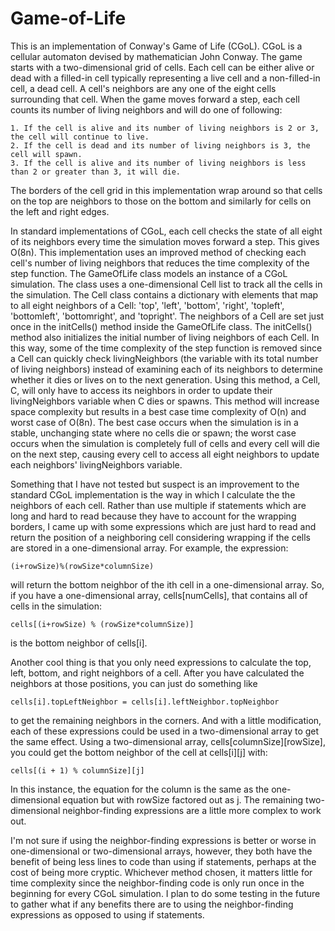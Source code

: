# Game-of-Life
This is an implementation of Conway's Game of Life (CGoL). CGoL is a cellular automaton devised by mathematician 
John Conway. The game starts with a two-dimensional grid of cells. Each cell can be either alive or dead with 
a filled-in cell typically representing a live cell and a non-filled-in cell, a dead cell. A cell's neighbors are any one 
of the eight cells surrounding that cell. When the game moves forward a step, each cell counts its number of living 
neighbors and will do one of following:

	1. If the cell is alive and its number of living neighbors is 2 or 3, the cell will continue to live.
	2. If the cell is dead and its number of living neighbors is 3, the cell will spawn.
	3. If the cell is alive and its number of living neighbors is less than 2 or greater than 3, it will die.

The borders of the cell grid in this implementation wrap around so that cells on the top are neighbors to those on the 
bottom and similarly for cells on the left and right edges.


In standard implementations of CGoL, each cell checks the state of all eight of its neighbors every time the simulation 
moves forward a step. This gives O(8n). This implementation uses an improved method of checking each cell's number of living 
neighbors that reduces the time complexity of the step function. The GameOfLife class models an instance of a CGoL simulation. 
The class uses a one-dimensional Cell list to track all the cells in the simulation. The Cell class contains a dictionary 
with elements that map to all eight neighbors of a Cell: 'top', 'left', 'bottom', 'right', 'topleft', 'bottomleft', 
'bottomright', and 'topright'. The neighbors of a Cell are set just once in the initCells() method inside the GameOfLife 
class. The initCells() method also initializes the initial number of living neighbors of each Cell. In this way, some of 
the time complexity of the step function is removed since a Cell can quickly check livingNeighbors (the variable with its 
total number of living neighbors) instead of examining each of its neighbors to determine whether it dies or lives on 
to the next generation. Using this method, a Cell, C, will only have to access its neighbors in order to update their 
livingNeighbors variable when C dies or spawns. This method will increase space complexity but results in a best 
case time complexity of O(n) and worst case of O(8n). The best case occurs when the simulation is in a stable, unchanging 
state where no cells die or spawn; the worst case occurs when the simulation is completely full of cells and every cell 
will die on the next step, causing every cell to access all eight neighbors to update each neighbors' livingNeighbors 
variable.


Something that I have not tested but suspect is an improvement to the standard CGoL implementation is the way in 
which I calculate the the neighbors of each cell. Rather than use multiple if statements which are long and hard to read 
because they have to account for the wrapping borders, I came up with some expressions which are just hard to read and 
return the position of a neighboring cell considering wrapping if the cells are stored in a one-dimensional array. 
For example, the expression: 

	(i+rowSize)%(rowSize*columnSize) 

will return the bottom neighbor of the ith cell in a one-dimensional array. So, if you have a one-dimensional array, 
cells[numCells], that contains all of cells in the simulation:
		
	cells[(i+rowSize) % (rowSize*columnSize)]

is the bottom neighbor of cells[i].


Another cool thing is that you only need expressions to calculate the top, left, bottom, and right neighbors of a 
cell. After you have calculated the neighbors at those positions, you can just do something like 

	cells[i].topLeftNeighbor = cells[i].leftNeighbor.topNeighbor

to get the remaining neighbors in the corners. And with a little modification, each of these expressions could be used in 
a two-dimensional array to get the same effect. Using a two-dimensional array, cells[columnSize][rowSize], you could get the
bottom neighbor of the cell at cells[i][j] with:

	cells[(i + 1) % columnSize][j]

In this instance, the equation for the column is the same as the one-dimensional equation but with rowSize factored out as j. 
The remaining two-dimensional neighbor-finding expressions are a little more complex to work out.


I'm not sure if using the neighbor-finding expressions is better or worse in one-dimensional or two-dimensional arrays, 
however, they both have the benefit of being less lines to code than using if statements, perhaps at the cost of being more
cryptic. Whichever method chosen, it matters little for time complexity since the neighbor-finding code is only run once in the 
beginning for every CGoL simulation. I plan to do some testing in the future to gather what if any benefits there are to using
the neighbor-finding expressions as opposed to using if statements.
